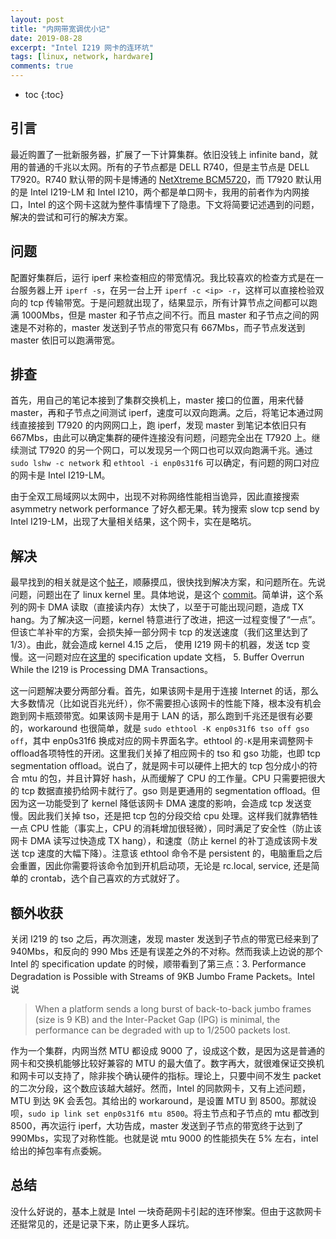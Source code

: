 ```yaml
---
layout: post
title: "内网带宽调优小记"
date: 2019-08-28
excerpt: "Intel I219 网卡的连环坑"
tags: [linux, network, hardware]
comments: true
---
```


* toc
{:toc}

## 引言

最近购置了一批新服务器，扩展了一下计算集群。依旧没钱上 infinite band，就用的普通的千兆以太网。所有的子节点都是 DELL R740，但是主节点是 DELL T7920。R740 默认带的网卡是博通的 [NetXtreme BCM5720](https://www.broadcom.com/products/ethernet-connectivity/network-ics/bcm5720-1gbase-t-ic)，而 T7920 默认用的是 Intel I219-LM 和 Intel I210，两个都是单口网卡，我用的前者作为内网接口，Intel 的这个网卡这就为整件事情埋下了隐患。下文将简要记述遇到的问题，解决的尝试和可行的解决方案。

## 问题

配置好集群后，运行 iperf 来检查相应的带宽情况。我比较喜欢的检查方式是在一台服务器上开 `iperf -s`，在另一台上开 `iperf -c <ip> -r`，这样可以直接检验双向的 tcp 传输带宽。于是问题就出现了，结果显示，所有计算节点之间都可以跑满 1000Mbs，但是 master 和子节点之间不行。而且 master 和子节点之间的网速是不对称的，master 发送到子节点的带宽只有 667Mbs，而子节点发送到 master 依旧可以跑满带宽。

## 排查

首先，用自己的笔记本接到了集群交换机上，master 接口的位置，用来代替 master，再和子节点之间测试 iperf，速度可以双向跑满。之后，将笔记本通过网线直接接到 T7920 的内网网口上，跑 iperf，发现 master 到笔记本依旧只有 667Mbs，由此可以确定集群的硬件连接没有问题，问题完全出在 T7920 上。继续测试 T7920 的另一个网口，可以发现另一个网口也可以双向跑满千兆。通过 `sudo lshw -c network` 和 `ethtool -i enp0s31f6` 可以确定，有问题的网口对应的网卡是 Intel I219-LM。

由于全双工局域网以太网中，出现不对称网络性能相当诡异，因此直接搜索 asymmetry network performance 了好久都无果。转为搜索 slow tcp send by Intel I219-LM，出现了大量相关结果，这个网卡，实在是略坑。

## 解决

最早找到的相关就是这个[帖子](https://forum.manjaro.org/t/solved-only-half-gigabit-eth-with-intel-i219-lm-v-under-kernel-4-14-to-4-19/58886)，顺藤摸瓜，很快找到解决方案，和问题所在。先说问题，问题出在了 linux kernel 里。具体地说，是这个 [commit](https://github.com/torvalds/linux/commit/b10effb92e272051dd1ec0d7be56bf9ca85ab927)。简单讲，这个系列的网卡 DMA 读取（直接读内存）太快了，以至于可能出现问题，造成 TX hang。为了解决这一问题，kernel 特意进行了改进，把这一过程变慢了“一点”。但该亡羊补牢的方案，会损失掉一部分网卡 tcp 的发送速度（我们这里达到了1/3）。由此，就会造成 kernel 4.15 之后， 使用 I219 网卡的机器，发送 tcp 变慢。这一问题对应在[这里](https://www.intel.com/content/www/us/en/design/products-and-solutions/networking-and-io/ethernet-connection-i218/technical-library.html?grouping=rdc%20Content%20Types&sort=title:asc)的 specification update 文档， 5. Buffer Overrun While the I219 is Processing DMA Transactions。

这一问题解决要分两部分看。首先，如果该网卡是用于连接 Internet 的话，那么大多数情况（比如说百兆光纤），你不需要担心该网卡的性能下降，根本没有机会跑到网卡瓶颈带宽。如果该网卡是用于 LAN 的话，那么跑到千兆还是很有必要的，workaround 也很简单，就是 `sudo ethtool -K enp0s31f6 tso off gso off`，其中 enp0s31f6 换成对应的网卡界面名字。ethtool 的`-K`是用来调整网卡offload各项特性的开闭。这里我们关掉了相应网卡的 tso 和 gso 功能，也即 tcp segmentation offload。说白了，就是网卡可以硬件上把大的 tcp 包分成小的符合 mtu 的包，并且计算好 hash，从而缓解了 CPU 的工作量。CPU 只需要把很大的 tcp 数据直接扔给网卡就行了。gso 则是更通用的 segmentation offload。但因为这一功能受到了 kernel 降低该网卡 DMA 速度的影响，会造成 tcp 发送变慢。因此我们关掉 tso，还是把 tcp 包的分段交给 cpu 处理。这样我们就靠牺牲一点 CPU 性能（事实上，CPU 的消耗增加很轻微），同时满足了安全性（防止该网卡 DMA 读写过快造成 TX hang），和速度（防止 kernel 的补丁造成该网卡发送 tcp 速度的大幅下降）。注意该 ethtool 命令不是 persistent 的，电脑重启之后会重置，因此你需要将该命令加到开机启动项，无论是 rc.local, service, 还是简单的 crontab，选个自己喜欢的方式就好了。

## 额外收获 

关闭 I219 的 tso 之后，再次测速，发现 master 发送到子节点的带宽已经来到了 940Mbs，和反向的 990 Mbs 还是有误差之外的不对称。然而我读上边说的那个 Intel 的 specification update 的时候，顺带看到了第三点：3. Performance Degradation is Possible with Streams of 9KB Jumbo Frame Packets。Intel 说

> When a platform sends a long burst of back-to-back jumbo frames (size is 9 KB) and the Inter-Packet Gap (IPG) is minimal, the performance can be degraded with up to 1/2500 packets lost.

作为一个集群，内网当然 MTU 都设成 9000 了，设成这个数，是因为这是普通的网卡和交换机能够比较好兼容的  MTU 的最大值了。数字再大，就很难保证交换机和网卡可以支持了，除非挨个确认硬件的指标。理论上，只要中间不发生 packet 的二次分段，这个数应该越大越好。然而，Intel 的同款网卡，又有上述问题，MTU 到达 9K 会丢包。其给出的 workaround，是设置 MTU 到 8500。那就设呗，`sudo ip link set enp0s31f6 mtu 8500`。将主节点和子节点的 mtu 都改到 8500，再次运行 iperf，大功告成，master 发送到子节点的带宽终于达到了 990Mbs，实现了对称性能。也就是说 mtu 9000 的性能损失在 5% 左右，intel 给出的掉包率有点委婉。

## 总结

没什么好说的，基本上就是 Intel 一块奇葩网卡引起的连环惨案。但由于这款网卡还挺常见的，还是记录下来，防止更多人踩坑。